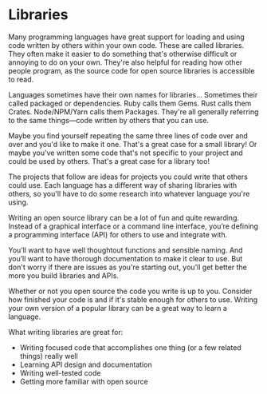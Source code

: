 # Libraries

Many programming languages have great support for loading and using code written by others within your own code. These are called libraries. They often make it easier to do something that's otherwise difficult or annoying to do on your own. They're also helpful for reading how other people program, as the source code for open source libraries is accessible to read.

Languages sometimes have their own names for libraries... Sometimes their called packaged or dependencies. Ruby calls them Gems. Rust calls them Crates. Node/NPM/Yarn calls them Packages. They're all generally referring to the same things—code written by others that you can use.

Maybe you find yourself repeating the same three lines of code over and over and you'd like to make it one. That's a great case for a small library! Or maybe you've written some code that's not specific to your project and could be used by others. That's a great case for a library too!

The projects that follow are ideas for projects you could write that others could use. Each language has a different way of sharing libraries with others, so you'll have to do some research into whatever language you're using.

Writing an open source library can be a lot of fun and quite rewarding. Instead of a graphical interface or a command line interface, you’re defining a programming interface (API) for others to use and integrate with.

You’ll want to have well thoughtout functions and sensible naming. And you’ll want to have thorough documentation to make it clear to use. But don't worry if there are issues as you're starting out, you'll get better the more you build libraries and APIs.

Whether or not you open source the code you write is up to you. Consider how finished your code is and if it's stable enough for others to use. Writing your own version of a popular library can be a great way to learn a language.

What writing libraries are great for:

- Writing focused code that accomplishes one thing (or a few related things) really well
- Learning API design and documentation
- Writing well-tested code
- Getting more familiar with open source
